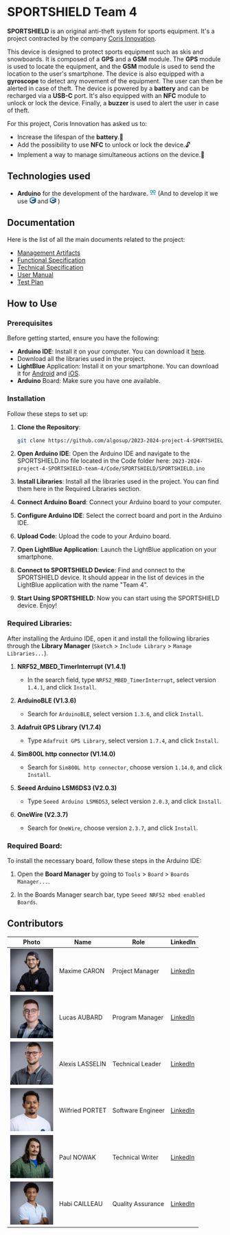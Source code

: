 # SPORTSHIELD Team 4

**SPORTSHIELD** is an original anti-theft system for sports equipment. It's a project contracted by the company [Coris Innovation](https://www.corisinnovation.com/).

This device is designed to protect sports equipment such as skis and snowboards. It is composed of a **GPS** and a **GSM** module. The **GPS** module is used to locate the equipment, and the **GSM** module is used to send the location to the user's smartphone. The device is also equipped with a **gyroscope** to detect any movement of the equipment. The user can then be alerted in case of theft. The device is powered by a **battery** and can be recharged via a **USB-C** port. It's also equipped with an **NFC** module to unlock or lock the device. Finally, a **buzzer** is used to alert the user in case of theft.

For this project, Coris Innovation has asked us to:

- Increase the lifespan of the **battery**.🔋
- Add the possibility to use **NFC** to unlock or lock the device.🔓
- Implement a way to manage simultaneous actions on the device.🔄

## Technologies used

- **Arduino** for the development of the hardware. <img src="Documents/TechnicalSpecification/Images/Arduino-removebg-preview.png" width="15px" height="15px"/> (And to develop it we use <img src="Documents/TechnicalSpecification/Images/Clogo-removebg-preview.png" width="15px" height="15px"/> and <img src="Documents/TechnicalSpecification/Images/C++_logo-removebg-preview.png" width="15px" height="15px"/> )

## Documentation

Here is the list of all the main documents related to the project:

- [Management Artifacts](Documents/Management/ManagementArtifacts.md)
- [Functional Specification](Documents/FunctionalSpecifications/FunctionalSpecifications.md)
- [Technical Specification](Documents/TechnicalSpecification/TechnicalSpecifications.md)
- [User Manual](/User%20Manual%20SportShield%20.pdf)
- [Test Plan](Documents/QA/TestPlan.md)

## How to Use

### Prerequisites

Before getting started, ensure you have the following:

- **Arduino IDE**: Install it on your computer. You can download it [here](https://www.arduino.cc/en/software).
- Download all the libraries used in the project.
- **LightBlue** Application: Install it on your smartphone. You can download it for [Android](https://play.google.com/store/apps/details?id=com.punchthrough.lightblueexplorer&hl=fr&gl=US) and [iOS](https://apps.apple.com/fr/app/lightblue/id557428110).
- **Arduino** Board: Make sure you have one available.

### Installation

Follow these steps to set up:

1. **Clone the Repository**:

   ```bash
   git clone https://github.com/algosup/2023-2024-project-4-SPORTSHIELD-team-4.git
   ```

2. **Open Arduino IDE**:
   Open the Arduino IDE and navigate to the SPORTSHIELD.ino file located in the Code folder here: `2023-2024-project-4-SPORTSHIELD-team-4/Code/SPORTSHIELD/SPORTSHIELD.ino`

3. **Install Libraries**:
   Install all the libraries used in the project. You can find them here in the Required Libraries section.

4. **Connect Arduino Board**:
   Connect your Arduino board to your computer.

5. **Configure Arduino IDE**:
   Select the correct board and port in the Arduino IDE.

6. **Upload Code**:
   Upload the code to your Arduino board.

7. **Open LightBlue Application**:
   Launch the LightBlue application on your smartphone.

8. **Connect to SPORTSHIELD Device**:
   Find and connect to the SPORTSHIELD device. It should appear in the list of devices in the LightBlue application with the name "Team 4".

9. **Start Using SPORTSHIELD**:
   Now you can start using the SPORTSHIELD device. Enjoy!

### Required Libraries:

After installing the Arduino IDE, open it and install the following libraries through the **Library Manager** (`Sketch` > `Include Library` > `Manage Libraries...`).

1. **NRF52_MBED_TimerInterrupt (V1.4.1)**

   - In the search field, type `NRF52_MBED_TimerInterrupt`, select version `1.4.1`, and click `Install`.

2. **ArduinoBLE (V1.3.6)**

   - Search for `ArduinoBLE`, select version `1.3.6`, and click `Install`.

3. **Adafruit GPS Library (V1.7.4)**

   - Type `Adafruit GPS Library`, select version `1.7.4`, and click `Install`.

4. **Sim800L http connector (V1.14.0)**

   - Search for `Sim800L http connector`, choose version `1.14.0`, and click `Install`.

5. **Seeed Arduino LSM6DS3 (V2.0.3)**

   - Type `Seeed Arduino LSM6DS3`, select version `2.0.3`, and click `Install`.

6. **OneWire (V2.3.7)**

   - Search for `OneWire`, choose version `2.3.7`, and click `Install`.

### Required Board:

To install the necessary board, follow these steps in the Arduino IDE:

1. Open the **Board Manager** by going to `Tools` > `Board` > `Boards Manager...`.

2. In the Boards Manager search bar, type `Seeed NRF52 mbed enabled Boards`.

## Contributors

| Photo                                                                                                                                     | Name            | Role              | LinkedIn                                                           |
| ----------------------------------------------------------------------------------------------------------------------------------------- | --------------- | ----------------- | ------------------------------------------------------------------ |
| [<img src="Documents/TechnicalSpecification/Images/MaximeCARON.jpeg" width="100px" height="100px"/>](https://github.com/MaximeAlgosup)    | Maxime CARON    | Project Manager   | [LinkedIn](https://www.linkedin.com/in/maxime-caron-dev/)          |
| [<img src="Documents/TechnicalSpecification/Images/LucasAUBARD.png" width="100px" height="100px"/>](https://github.com/LucasAub)          | Lucas AUBARD    | Program Manager   | [LinkedIn](https://www.linkedin.com/in/lucas-aubard-596b37251/)    |
| [<img src="Documents/TechnicalSpecification/Images/AlexisLASSELIN.png" width="100px" height="100px"/>](https://github.com/AlexisLasselin) | Alexis LASSELIN | Technical Leader  | [LinkedIn](https://www.linkedin.com/in/alexis-lasselin-318649251/) |
| [<img src="Documents/TechnicalSpecification/Images/WilfriedPORTET.png" width="100px" height="100px"/>](https://github.com/PortetWilfried) | Wilfried PORTET | Software Engineer | [LinkedIn](https://www.linkedin.com/in/wilfried-portet-a882b9293/) |
| [<img src="Documents/TechnicalSpecification/Images/PaulNOWAK.jpeg" width="100px" height="100px"/>](https://github.com/PaulNowak36)        | Paul NOWAK      | Technical Writer  | [LinkedIn](https://www.linkedin.com/in/paul-nowak-0757a61a7/)      |
| [<img src="Documents/TechnicalSpecification/Images/HabiCAILLEAU.png" width="100px" height="100px"/>](https://github.com/habicll)          | Habi CAILLEAU   | Quality Assurance | [LinkedIn](https://www.linkedin.com/in/habi-cailleau-3b72b5293/)   |

